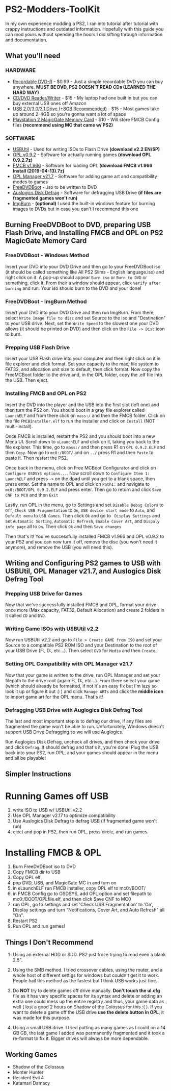 # PS2-Modders-ToolKit

In my own experience modding a PS2, I ran into tutorial after tutorial with crappy instructions and outdated information. Hopefully with this guide you can mod yours without spending the hours I did sifting through information and documentation.

## What you'll need

### HARDWARE

* [Recordable DVD-R](<https://www.microcenter.com/product/434201/philips-dvd-r-16x-47-gb-120-minute-disc-2-pack-zip-pouch>) - $0.99 - Just a simple recordable DVD you can buy anywhere. **MUST BE DVD, PS2 DOESN'T READ CDs (LEARNED THE HARD WAY)**
* [CD/DVD Reader/Writer](<https://www.amazon.com/External-Blingco-Protable-Notebook-Computer/dp/B072BR5VWK/ref=sr_1_16?crid=I9NZPGU0XGEJ&dchild=1&keywords=external+dvd+drive&qid=1613108803&sprefix=External+DVD+%2Caps%2C273&sr=8-16>) - $15 - My laptop had one built in but you can buy external USB ones off Amazon
* [USB 2.0/3.0/3.1 Drive (+8GB Recommended)](<https://www.amazon.com/SanDisk-Cruzer-128GB-Flash-SDCZ36-128G-B35/dp/B00TKFCYP0/ref=sr_1_3?dchild=1&keywords=USB&qid=1613108962&sr=8-3>) - $15 - Most games take up around 2-4GB so you're gonna want a lot of space
* [Playstation 2 MagicGate Memory Card](<https://www.amazon.com/gp/product/B0007DFIK2?pf_rd_r=7SQRE34PC97BKEWY40P8&pf_rd_p=5ae2c7f8-e0c6-4f35-9071-dc3240e894a8&pd_rd_r=b534c71d-a091-4173-8fca-79d4fa349d0b&pd_rd_w=sFVrT&pd_rd_wg=rzuPl&ref_=pd_gw_unk>) - $10 - Will store FMCB Config files **(recommend using MC that came w/ PS2)**

### SOFTWARE
* [USBUtil](<https://www.ps2-home.com/forum/viewtopic.php?t=1240>) - Used for writing ISOs to Flash Drive **(download v2.2 EN/SP)**
* [OPL v0.9.2](<https://www.ps2-home.com/forum/viewtopic.php?t=43>) - Software for actually running games **(download OPL 0.9.2.7z)**
* [FMCB v1.966](<https://www.ps2-home.com/forum/viewtopic.php?t=1890>) - Software for loading OPL **(download FMCB v1.966 Install (2019-04-13).7z)**
* [OPL Manager v21.7](<https://oplmanager.com/site/>) - Software for adding game art and compatibility modes to games
* [FreeDVDBoot](<https://github.com/CTurt/FreeDVDBoot/blob/master/PREBUILT%20ISOs/All%20PS2%20Slims%20-%20English%20language.iso>) - .iso to be written to DVD
* [Auslogics Disk Defrag](<https://www.auslogics.com/en/software/disk-defrag/?mode=desktop>) - Software for defragging USB Drive **(if files are fragmented games won't run)**
* [ImgBurn](<https://www.imgburn.com/index.php?act=download>) - **(optional)** I used the built-in windows feature for burning images to DVDs but in case you can't I recommend this one

## Burning FreeDVDBoot to DVD, preparing USB Flash Drive, and Installing FMCB and OPL on PS2 MagicGate Memory Card

### FreeDVDBoot - Windows Method

Insert your DVD into your DVD Drive and then go to your FreeDVDBoot iso (it should be called something like All PS2 Slims - English language.iso) and right click on it. A pop-up should appear ``` Burn iso ``` or ``` Burn to DVD ``` or something, click it. From their a window should appear, click ``` Verify after burning ``` and run. Your iso should burn to the DVD and your done!

### FreeDVDBoot - ImgBurn Method

Insert your DVD into your DVD Drive and then run ImgBurn. From there, select ``` Write Image file to disc ``` and set Source to the iso and "Destination" to your USB drive. Next, set the ``` Write Speed ``` to the slowest one your DVD allows (it should be printed on DVD) and then click on the ``` File -> Disc ``` icon to burn.

### Prepping USB Flash Drive

Insert your USB Flash drive into your computer and then right click on it in file explorer and click format. Set your capacity to the max, file system to FAT32, and allocation unit size to default, then click format. Now copy the FreeMCBoot folder to the drive and, in the OPL folder, copy the .elf file into the USB. Then eject.

### Installing FMCB and OPL on PS2

Insert the DVD into the player and the USB into the first slot (left one) and then turn the PS2 on. You should boot in a gray file explorer called ``` LaunchELF ``` and from there click on ``` mass:/ ``` and then the FMCB folder. Click on the file ``` FMCBInstaller.elf ``` to run the installer and click on ``` Install ``` (NOT multi-install).

Once FMCB is installed, restart the PS2 and you should boot into a new Menu UI. Scroll down to ``` uLaunchELF ``` and click on it, taking you back to the file explorer. This time, go to ``` mass:/ ``` and then press R1 on ``` OPL 0.9.2.ELF ``` and then ``` Copy ```. Now go to ``` mc0:/BOOT/ ``` and on ``` ../ ``` press R1 and then ``` Paste ``` to paste it. Then restart the PS2.

Once back in the menu, click on Free MCBoot Configurator and click on ``` Configure OSDSYS options... ```. Now scroll down to ``` Configure Item 1: LaunchELF ``` and press ``` -> ``` on the dpad until you get to a blank space, then press enter. Set the name to OPL and click on ``` Path1: ``` and navigate to ``` mc0:/BOOT/OPL 0.9.2.ELF ``` and press enter. Then go to return and click ``` Save CNF to MC0 ``` and then ``` Exit ```

Lastly, run OPL in the menu, go to Settings and set ``` Disable Debug Colors ``` to ``` Off ```, ``` Check USB Fragmentation ``` to ``` On ```, ``` USB device start mode ``` to ``` Auto ```, and ``` Default menu ``` to ``` USB Games ```. Then click ``` Ok ``` and go to ``` Display Settings``` and set ``` Automatic Sorting ```, ``` Automatic Refresh ```, ``` Enable Cover Art ```, and ``` Dispaly info page ``` all to ``` On ```. Then click ``` Ok ``` and then ``` Save changes ```

Then that's it! You've successfully installed FMCB v1.966 and OPL v0.9.2 to your PS2 and you can now turn it off, remove the disc (you won't need it anymore), and remove the USB (you will need this).

## Writing and Configuring PS2 games to USB with USBUtil, OPL Manager v21.7, and Auslogics Disk Defrag Tool

### Prepping USB Drive for Games

Now that we've successfully installed FMCB and OPL, format your drive once more (Max capacity, FAT32, Default Allocation) and create 2 folders in it called ``` CD ``` and ``` DVD ```.

### Writing Game ISOs with USBUtil v2.2

Now run USBUtil v2.2 and go to ``` File > Create GAME from ISO ``` and set your Source to a compatible PS2 ROM ISO and your Destination to the root of your USB Drive (F:\, D:\, etc...). Then select ``` DVD ``` for ``` Media ``` and then ``` Create ```.

### Setting OPL Compatibility with OPL Manager v21.7

Now that your game is written to the drive, run OPL Manager and set your filepath to the drive root (again F:\, D:\, etc...). From there select your game (which should already be formatted, if not it's an easy fix but I'm lazy so look it up or figure it out :) ) and click ``` Manage ARTs ``` and click the **middle icon** to import game art for the OPL menu. That's it!

### Defragging USB Drive with Auglogics Disk Defrag Tool

The last and most important step is to defrag our drive, if any files are fragmented the game won't be able to run. Unfortunately, Windows doesn't support USB Drive Defragging so we will use Auglogics.

Run Auglogics Disk Defrag, uncheck all drives, and then check your drive and click ``` Defrag ```. It should defrag and that's it, you're done! Plug the USB back into your PS2, run OPL, and your games should appear in the menu and all be playable!

## Simpler Instructions

Running Games off USB
==========================
1. write ISO to USB w/ USBUtil v2.2
2. Use OPL Manager v2.17 to optimize compatibility
3. Use Auslogics Disk Defrag to defrag USB (if fragmented game won't run)
4. eject and pop in PS2, then run OPL, press circle, and run games.

Installing FMCB & OPL
==========================
1. Burn FreeDVDBoot iso to DVD
2. Copy FMCB dir to USB
3. Copy OPL elf
4. pop DVD, USB, and MagicGate MC in and turn on
5. in eLaunchELF run FMCB installer, copy OPL elf to mc0:/BOOT/
6. in FMCB Config go to OSDSYS, add OPL option and set filepath to mc0:/BOOT/OPLfile.elf, and then click Save CNF to MC0
7. run OPL, go to settings and set 'Check USB Fragmentation' to 'On', Display settings and turn "Notifications, Cover Art, and Auto Refresh" all "On".
8. Restart PS2
9. Run OPL and run games!

## Things I Don't Recommend

1. Using an external HDD or SDD. PS2 just froze trying to read even a blank 2.5".

2. Using the SMB method. I tried crossover cables, using the router, and a whole host of different settigs for windows but couldn't get it to work. People hail this method as the fastest but I think USB works just fine.

3. Do **NOT** try to delete games off drive manually. **Don't touch the ul.cfg** file as it has very specific spaces for its syntax and delete or adding an extra one could mess up the entire registry and thus, your game data as well ( lost a good 2 hours on Shadow of the Colossus for this :( ). If you want to delete a game off the USB drive **use the delete button in OPL**, it was made for this purpose.

4. Using a small USB drive. I tried putting as many games as I could on a 14 GB GB, the last game I added was permanently fragmented and it took a re-format to fix it. Bigger drives will always be more dependable.

## Working Games

* Shadow of the Colossus
* Monter Hunter
* Resident Evil 4
* Katamari Damacy

